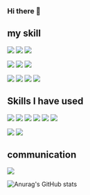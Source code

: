 ### Hi there 👋

## my skill
<img src="https://img.shields.io/badge/git-F05032?style=for-the-badge&logo=git&logoColor=white"> <img src="https://img.shields.io/badge/github-181717?style=for-the-badge&logo=github&logoColor=white"> <img src="https://img.shields.io/badge/Vscode-007ACC?style=for-the-badge&logo=visualstudiocode&logoColor=white"> 

<img src="https://img.shields.io/badge/Css-1572B6?style=for-the-badge&logo=Css3&logoColor=white"> <img src="https://img.shields.io/badge/html5-E34F26?style=for-the-badge&logo=html5&logoColor=white"> <img src="https://img.shields.io/badge/javascript-F7DF1E?style=for-the-badge&logo=javascript&logoColor=white"> 

<img src="https://img.shields.io/badge/React-61DAFB?style=for-the-badge&logo=React&logoColor=white"> <img src="https://img.shields.io/badge/typescript-3178C6?style=for-the-badge&logo=typescript&logoColor=white"> <img src="https://img.shields.io/badge/next.js-000000?style=for-the-badge&logo=next.js&logoColor=white"> 
<img src="https://img.shields.io/badge/styledcomponents-DB7093?style=for-the-badge&logo=styled-components&logoColor=white"> 


## Skills I have used
<img src="https://img.shields.io/badge/gitmoji-ffdd67?style=for-the-badge&logo=gitmoji&logoColor=white"> <img src="https://img.shields.io/badge/husky-000000?style=for-the-badge&logo=husky&logoColor=white"> <img src="https://img.shields.io/badge/prettier-F7B93E?style=for-the-badge&logo=prettier&logoColor=white"> <img src="https://img.shields.io/badge/axios-5A29E4?style=for-the-badge&logo=axios&logoColor=white"> <img src="https://img.shields.io/badge/storybook-FF4785?style=for-the-badge&logo=storybook&logoColor=white"> <img src="https://img.shields.io/badge/eslint-4B32C3?style=for-the-badge&logo=eslint&logoColor=white"> 

<img src="https://img.shields.io/badge/c%23-512BD4?style=for-the-badge&logo=C%23&logoColor=white"> <img src="https://img.shields.io/badge/unity-000000?style=for-the-badge&logo=unity&logoColor=white"> 


## communication
<img src="https://img.shields.io/badge/discord-5865F2?style=for-the-badge&logo=discord&logoColor=white"> 

<br>

![Anurag's GitHub stats](https://github-readme-stats.vercel.app/api?username=SiWooJinSeok&show_icons=true&theme=radical)



<!--
**SiWooJinSeok/SiwooJinSeok** is a ✨ _special_ ✨ repository because its `README.md` (this file) appears on your GitHub profile.

Here are some ideas to get you started:

- 🔭 I’m currently working on ...
- 🌱 I’m currently learning ...
- 👯 I’m looking to collaborate on ...
- 🤔 I’m looking for help with ...
- 💬 Ask me about ...
- 📫 How to reach me: ...
- 😄 Pronouns: ...
- ⚡ Fun fact: ...
-->
